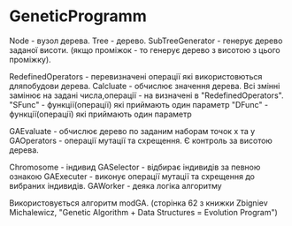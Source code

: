 # GeneticProgramm

Node - вузол дерева.
Tree - дерево.
SubTreeGenerator - генерує дерево заданої висоти. (якщо проміжок - то генерує дерево з висотою з цього проміжку).

RedefinedOperators - перевизначені операції які використовються дляпобудови дерева.
Calcluate - обчислює значення дерева. Всі змінні замінює на задані числа,операції - на визначені в  "RedefinedOperators".
"SFunc" - функції(операції) які приймають один параметр
"DFunc" - функції(операції) які приймають один параметр

GAEvaluate - обчислює дерево по заданим наборам точок x та y
GAOperators - операції мутації та схрещення. Є контроль за висотою дерева.

Chromosome - індивид
GASelector - відбирає індивидів за певною ознакою
GAExecuter - виконує операції мутації та схрещення до вибраних індивидів.
GAWorker - деяка логіка алгоритму

Використовується алгоритм modGA. (сторінка 62 з книжки  Zbigniev Michalewicz, "Genetic Algorithm + Data Structures = Evolution Program")
